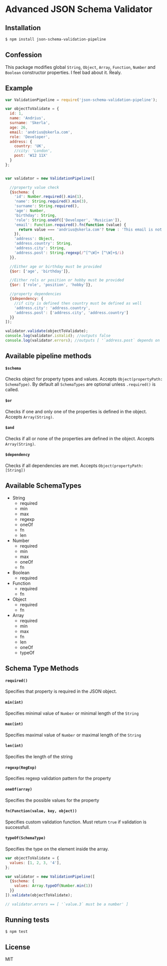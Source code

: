 # Advanced JSON Schema Validator

## Installation
```bash
$ npm install json-schema-validation-pipeline
```
## Confession
This package modifies global `String`, `Object`, `Array`, `Function`, `Number` and `Boolean` constructor properties. I feel bad about it. Realy.

## Example

```js
var ValidationPipeline = require('json-schema-validation-pipeline');

var objectToValidate = {
  id: 1,
  name: 'Andrius',
  surname: 'Skerla',
  age: 26,
  email: 'andrius@skerla.com',
  role: 'Developer',
  address: {
    country: 'UK',
    //city: 'London',
    post: 'W12 11X'
  }
};


var validator = new ValidationPipeline([

  //property value check
  {$schema: {
    'id': Number.required().min(1),
    'name': String.required().min(3),
    'surname': String.required(),
    'age': Number,
    'birthday': String,
    'role': String.oneOf(['Developer', 'Musician']),
    'email': Function.required().fn(function (value) {
      return value === 'andrius@skerla.com'? true : 'This email is not mine';
    }),
    'address': Object,
    'address.country': String,
    'address.city': String,
    'address.post': String.regexp(/^[^\W]+ [^\W]+$/i)
  }},

  //Either age or birthday must be provided
  {$or: ['age', 'birthday']},

  //Either rols or position or hobby must be provided
  {$or: ['role', 'position', 'hobby']},

  //property dependencies
  {$dependency: {
    //if city is defined then country must be defined as well
    'address.city': 'address.country',
    'address.post': ['address.city', 'address.country']
  }}
]);

validator.validate(objectToValidate);
console.log(validator.isValid); //outputs false
console.log(validator.errors); //outputs [ '`address.post` depends on `address.city` field.' ]
```

## Available pipeline methods

#### `$schema`
Checks object for property types and values. 
Accepts `Object(propertyPath: SchemaType)`. By default all `SchemaTypes` are optional unless `.required()` is called.

#### `$or`
Checks if one and only one of the properties is defined in the object. 
Accepts `Array(String)`.

#### `$and`
Checks if all or none of the properties are defined in the object.
Accepts `Array(String)`.

#### `$dependency`
Checks if all dependencies are met. 
Accepts `Object(propertyPath: [String])`

## Available SchemaTypes

 * String
   * required
   * min
   * max
   * regexp
   * oneOf
   * fn
   * len
 * Number
   * required
   * min
   * max
   * oneOf
   * fn
 * Boolean
   * required
 * Function
   * required
   * fn
 * Object
   * required
   * fn
 * Array
   * required
   * min
   * max
   * fn
   * len
   * oneOf
   * typeOf
 
## Schema Type Methods

#### `required()`
Specifies that property is required in the JSON object.

#### `min(int)`
Specifies minimal value of `Number` or minimal length of the `String`

#### `max(int)`
Specifies maximal value of `Number` or maximal length of the `String`

#### `len(int)`
Specifies the length of the string

#### `regexp(RegExp)`
Specifies regexp validation pattern for the property

#### `oneOf(array)`
Specifies the possible values for the property

#### `fn(Function(value, key, object))`
Specifies custom validation function. Must return `true` if validation is successfull.

#### `typeOf(SchemaType)`
Specifies the type on the element inside the array. 
```js
var objectToValidate = {
  values: [1, 2, 3, '4'],
};

var validator = new ValidationPipeline([
  {$schema: {
    values: Array.typeOf(Number.min(1))
  }}
]).validate(objectToValidate);

// validator.errors == [ '`value.3` must be a number' ]
```


## Running tests
```bash
$ npm test
```

## License
MIT

